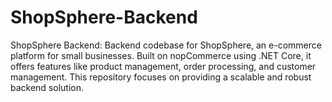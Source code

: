 # ShopSphere-Backend

ShopSphere Backend: Backend codebase for ShopSphere, an e-commerce platform for small businesses. Built on nopCommerce using .NET Core, it offers features like product management, order processing, and customer management. This repository focuses on providing a scalable and robust backend solution.
